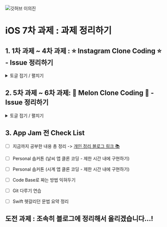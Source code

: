 ![깃허브 이의진](https://user-images.githubusercontent.com/61109660/160550247-823cd3a5-d498-4f7b-ba72-ce8d1cd1b6e7.png)


# iOS 7차 과제 : 과제 정리하기
## 1. 1차 과제 ~ 4차 과제 : ⭐️ Instagram Clone Coding ⭐️ - Issue 정리하기
<details>
  <summary> 토글 접기 / 펼치기 </summary>
  <div markdown="1">
    
1. Convention 맞추어서 폴더링, 주석, 변수 네이밍 붙이는 방법 숙달 완료! + GitHub 다루는 방법 확실히!
2. Appearance 를 활용한 탭바 색 전환
```
//
//  TabBarController.swift
//  Assignment Week1
//
//  Created by 이의진 on 2022/05/22.
//

import UIKit

class TabBarController: UITabBarController {
    
    
    //**MARK: - Life Cycle**
    override func viewDidLoad() {
        super.viewDidLoad()
        self.delegate = self
        configurationUI()
    }
    //**MARK: - UI**
    private func configurationUI(){
        let tabBarAppearance = UITabBarAppearance()
            tabBarAppearance.backgroundColor = .white
            tabBarAppearance.stackedLayoutAppearance.normal.iconColor = UIColor.black
            tabBarAppearance.stackedLayoutAppearance.selected.iconColor = UIColor.black
            tabBar.standardAppearance = tabBarAppearance
            tabBar.scrollEdgeAppearance = tabBarAppearance
            tabBar.isTranslucent = false
    }
}

extension TabBarController: UITabBarControllerDelegate {
    override func tabBar(_ tabBar: UITabBar, didSelect item: UITabBarItem) {
        if item == (tabBar.items!)[2]{
            let tabBarAppearance = UITabBarAppearance()
                tabBarAppearance.backgroundColor = .black
                tabBarAppearance.stackedLayoutAppearance.normal.iconColor = UIColor.white
                tabBarAppearance.stackedLayoutAppearance.selected.iconColor = UIColor.white
                tabBar.standardAppearance = tabBarAppearance
                tabBar.scrollEdgeAppearance = tabBarAppearance
            
        }else {
            let tabBarAppearance = UITabBarAppearance()
                tabBarAppearance.backgroundColor = .white
                tabBarAppearance.stackedLayoutAppearance.normal.iconColor = UIColor.black
                tabBarAppearance.stackedLayoutAppearance.selected.iconColor = UIColor.black
                tabBar.standardAppearance = tabBarAppearance
                tabBar.scrollEdgeAppearance = tabBarAppearance
        }
    }
    
}
```

3. .을 이용한 문법 -> Struct를 enum 처럼 사용한 것!
```
struct Thing : RawRepresentable {
	let rawValue : Int
	static let one : Thing = Thing(rawValue : 1)
	static let two : Thing = Thing(rawValue : 2)
}
```
4.  Transition 넣으면서 Root View 바꾸는 코드
```
let storyboard = UIStoryboard(name: “TabBar”, bundle: Bundle.main)
            guard let nextVC = storyboard.instantiateViewController(withIdentifier: “TabBarController”) as? UITabBarController else {return}
            guard let windowScene = UIApplication.shared.connectedScenes.first as? UIWindowScene, let window = windowScene.windows.first else {return}
            window.rootViewController = nextVC
            UIView.transition(with: window, duration: 0.3, options: .transitionCrossDissolve, animations: {}, completion: nil)
            windowScene.windows.first?.makeKeyAndVisible()
```

5. Right View를 이용해 UI 구성하기
```
// **MARK: LifeCycle**
    override func viewDidLoad() {
        super.viewDidLoad()
        configureUI()
        self.loginEmail.addTarget(self, action: #selector(self.textFieldDidChange(_:)), for: .editingChanged)
        self.loginPassword.addTarget(self, action: #selector(self.textFieldDidChange(_:)), for: .editingChanged)
        self.passwordBtn.addTarget(self, action: #selector(self.tabPasswordBtn(_:)), for: .touchUpInside)
    }
    
    //**MARK: - UI**
    private func configureUI(){
        loginEmail.clearButtonMode = .unlessEditing
        loginBtn.isEnabled = false
        passwordBtn.setImage(UIImage(named:”password_hidden”), for: .normal)
        passwordBtn.frame = CGRect(x: 0, y: 0, width: 40, height: 40)
        passwordBtn.contentMode = .scaleAspectFit
        loginPassword.rightView = passwordBtn
        loginPassword.rightViewMode = .always
        passwordBtn.tintColor = .gray
        loginBtn.backgroundColor = UIColor(displayP3Red: 100/255, green: 150/255, blue: 250/255, alpha: 1)
    }

//**MARK: Custom Methods**
@objc func tabPasswordBtn(_ sender: Any) {
        if passwordBtn.currentImage == UIImage(named: “password_hidden”){
            passwordBtn.setImage(UIImage(named:”password_shown”), for: .normal)
            loginPassword.isSecureTextEntry = false
        } else {
            passwordBtn.setImage(UIImage(named:”password_hidden”), for: .normal)
            loginPassword.isSecureTextEntry = true
        }
        
    }
```

6. URL로 이미지 불러오는 코드 예시 (아직 정확한 원리를 이해하지는 못함)
```
extension UIImageView {
    func loadImage(url: URL) {
        DispatchQueue.global().async { [weak self] in
            if let data = try? Data(contentsOf: url) {
                if let image = UIImage(data: data) {
                    DispatchQueue.main.async {
                        self?.image = image
                    }
                }
            }
        }
    }
}
```

7. 좋아요 버튼 누르기 예제를 통해 Delegate Pattern 익히기
  </div>
  </details>
 


## 2. 5차 과제 ~ 6차 과제: 🍈 Melon Clone Coding 🍈 - Issue 정리하기
<details>
  <summary> 토글 접기 / 펼치기 </summary>
  <div markdown="1">
1.  테이블 뷰 형태로 앱을 설계할 수 있다.
https://hellozo0.tistory.com/360?category=1016249

2.  테이블 뷰 내에 Case 문을 이용해 셀을 구분한 문법
<img width="1300" alt="KakaoTalk_Photo_2022-06-17-15-41-50" src="https://user-images.githubusercontent.com/60493070/174240755-05784b3a-d032-43c5-acee-61c7b5774312.png">

(cell을 리턴할 때 콜렉션 뷰가 있는 셀에 대해서는 nib 등록과 delegate를 등록해야함
이를 collectionViewGetReady 함수를 이용해 구현함)

3. 2번을 간소화한 문법 -> https://velog.io/@dlskawns96/%EC%97%AC%EB%9F%AC-%EC%A2%85%EB%A5%98%EC%9D%98-Cell%EC%9D%84-%ED%95%9C-UITableView%EC%97%90%EC%84%9C-%EC%82%AC%EC%9A%A9%ED%95%98%EA%B8%B0-UITableView-with-different-kind-of-cells

4. 컨트롤 키를 누르고 당겨서 비율로 오토레이아웃을 설정할 수 있는데 

가급적 비율을 이용해서 동적 길이에 대응할 수 있도록 오토레이아웃을 설정할 수 있어야 한다.

5. 오토레이아웃이 잘못 잡혔더라도 빌드가 성공하는 경우가 있는데, 이 경우 커멘드 창에 해당 해러가 출력이 된다.

https://www.wtfautolayout.com

이 사이트를 이용하면 아래 사진과 같이 프린트 문에 적힌 Constraint 들이 그림으로 뜨게 되고
이를 통해 어떤 뷰에서 문제가 발생했는지 탐색한다.

<img width="868" alt="KakaoTalk_Photo_2022-06-17-15-41-56" src="https://user-images.githubusercontent.com/60493070/174240897-3a01e95d-b772-4421-9ee9-c091d338515e.png">

탐색이 완료되면 그 중 커멘트 창에 Breaking Constraint 라고 써져있는 부분의 Constraint를 지우게 되면 에러가 줄어든다.

이렇게 중복 Constraint가 걸리면 문제가 생길 수 있으니, 노하우를 길러서 필요한 Constraint"만" 걸어주는 태도가 중요하다.

6. 스택 뷰를 두 번 쌓아 아래 사진과 같은 그리드 UI를 구현할 수 있다.
<img width="364" alt="KakaoTalk_Photo_2022-06-17-15-42-00" src="https://user-images.githubusercontent.com/60493070/174240939-b973fcbb-09c1-47fe-92fb-61e2b4c58123.png">


7. 동적으로 정해지는 컬렉션 뷰 셀 높이를 이용해 컬렉션 뷰 영역의 높이를 동적으로 조절하는 것은 스보에서 불가능하고 코드에서만 가능하다. 

![KakaoTalk_Photo_2022-06-17-15-42-04](https://user-images.githubusercontent.com/60493070/174240970-62f96de8-4982-407e-b7c6-7e2d83c561c3.jpeg)


위의 질문 응답 결과가 
1번 질문은 inset을 주는 방법으로 해결할 수 있고
2번 질문은 코드로만 가능하다

가 답변 내용이었다.

8. 테이블 뷰를 이용해 구성하는 것 말고 
스택뷰 + 스크롤 뷰 조합으로도 구성할 수 있는데 이 방법에 대한 영상 링크는 

https://www.youtube.com/watch?v=_w_KeTBOiuE&t=194s

9. 테이블뷰 방식은 ReusableCell을 이용할 수 있는 장점이 있으나, 구현이 어렵고 Reusable Cell을 이용하면서 발생하는 오류를 탐지하는 로직을 넣어야 하는 등 고장 위험이 크다는 단점이 있다.

10. 스택뷰 방식은 구현이 쉽고 고장 위험이 적다는 장점이 있으나, Reusable Cell을 이용할 수 없다는 단점이 있다.

11. 따라서 Reusable Cell을 적극적으로 이용하는 경우는 스택을 이용한 구현 방식이 좀 더 효과적이다.

12. 나는 그 사실을 클디 과제를 시작할 때 인지하지 못했기도 했고 테이블 뷰로 구현하기로 합의도 봐서 테이블 뷰로 구현을 했다

13 섹션에 헤더를 넣는 코드는 사진 5처럼 구현하면 되는데, 
헤더가 있는 섹션의 경우 헤더에 들어갈 xib를 등록해주고 없으면 nil
Height는 헤더가 있는 섹션은 높이 (또는 autodimension) 없는 섹션은 0

14. 탭노트 라이브러리 -> 최상단에 뷰를 위치시킬 수 있는 라이브러리

15. 타이틀 부분 -> 스택 뷰를 이용해서 hidden 속성 이용해 구현 가능할 수 있다!
16. 테이블 뷰 상황에서 네트워크 통신하는 방법 Ref Code
</div>
  </details>

## 3. App Jam 전 Check List
- [ ] 지금까지 공부한 내용 총 정리
-> [개인 정리 블로그 링크 📚](https://pabbyworld.tistory.com)
- [ ] Personal 솝커톤 (날씨 앱 클론 코딩 - 제한 시간 내에 구현하기)
- [ ] Personal 솝커톤 (시계 앱 클론 코딩 - 제한 시간 내에 구현하기)
- [ ] Code Base로 짜는 방법 익혀두기
- [ ] Git 다루기 연습
- [ ] Swift 헷갈리던 문법 요약 정리


## 도전 과제 : 조속히 블로그에 정리해서 올리겠습니다…!
